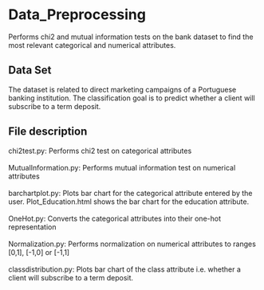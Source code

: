 # Data_Preprocessing
Performs chi2 and mutual information tests on the bank dataset to find the most relevant categorical and numerical attributes. 
## Data Set
The dataset is related to direct marketing campaigns of a Portuguese banking institution. The
classification goal is to predict whether a client will subscribe to a term deposit.
## File description
chi2test.py: Performs chi2 test on categorical attributes <br /><br />
MutualInformation.py: Performs mutual information test on numerical attributes <br /><br />
barchartplot.py: Plots bar chart for the categorical attribute entered by the user. Plot_Education.html shows the bar chart for the education attribute. <br /><br />
OneHot.py: Converts the categorical attributes into their one-hot representation <br /><br />
Normalization.py: Performs normalization on numerical attributes to ranges [0,1], [-1,0] or [-1,1] <br /><br />
classdistribution.py: Plots bar chart of the class attribute i.e. whether a client will subscribe to a term deposit.
